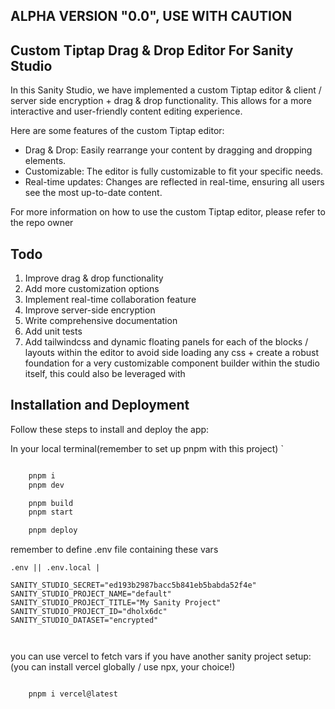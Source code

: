 ## ALPHA VERSION "0.0", USE WITH CAUTION

## Custom Tiptap Drag & Drop Editor For Sanity Studio

In this Sanity Studio, we have implemented a custom Tiptap editor & client / server side encryption + drag & drop functionality. This allows for a more interactive and user-friendly content editing experience.

Here are some features of the custom Tiptap editor:

- Drag & Drop: Easily rearrange your content by dragging and dropping elements.
- Customizable: The editor is fully customizable to fit your specific needs.
- Real-time updates: Changes are reflected in real-time, ensuring all users see the most up-to-date content.

For more information on how to use the custom Tiptap editor, please refer to the repo owner

## Todo

1. Improve drag & drop functionality
2. Add more customization options
3. Implement real-time collaboration feature
4. Improve server-side encryption
5. Write comprehensive documentation
6. Add unit tests
7. Add tailwindcss and dynamic floating panels for each of the blocks / layouts within the editor to avoid side loading any css + create a robust foundation for a very customizable component builder within the studio itself, this could also be leveraged with

## Installation and Deployment

Follow these steps to install and deploy the app:

In your local terminal(remember to set up pnpm with this project)
`

```zsh

    pnpm i
    pnpm dev

    pnpm build
    pnpm start

    pnpm deploy
```

remember to define .env file containing these vars

```
.env || .env.local |

SANITY_STUDIO_SECRET="ed193b2987bacc5b841eb5babda52f4e"
SANITY_STUDIO_PROJECT_NAME="default"
SANITY_STUDIO_PROJECT_TITLE="My Sanity Project"
SANITY_STUDIO_PROJECT_ID="dholx6dc"
SANITY_STUDIO_DATASET="encrypted"



```

you can use vercel to fetch vars if you have another sanity project setup: (you can install vercel globally / use npx, your choice!)

```zsh

    pnpm i vercel@latest


```
